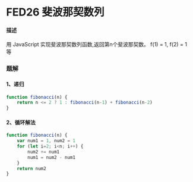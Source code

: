 # FED26 斐波那契数列


#### 描述

用 JavaScript 实现斐波那契数列函数,返回第n个斐波那契数。 f(1) = 1, f(2) = 1 等



### 题解

#### 1、递归

```javascript
function fibonacci(n) {
    return n <= 2 ? 1 : fibonacci(n-1) + fibonacci(n-2)
}
```

#### 2、循环解法

```javascript
function fibonacci(n) {
    var num1 = 1, num2 = 1
    for (let i=2; i<n; i++) {
        num2 += num1
        num1 = num2 - num1
    }
    return num2
}
```

